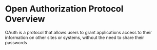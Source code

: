 # Open Authorization Protocol Overview

OAuth is a protocol that allows users to grant applications access to their information on other sites or systems, without the need to share their passwords